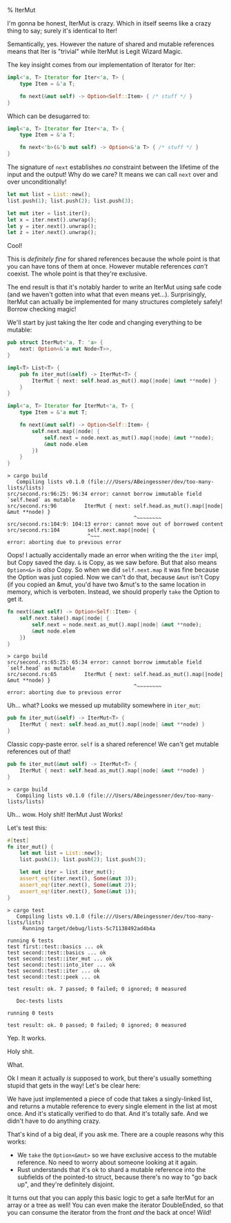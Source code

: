 % IterMut

I'm gonna be honest, IterMut is crazy. Which in itself seems like a crazy
thing to say; surely it's identical to Iter!

Semantically, yes. However the nature of shared and mutable references means
that Iter is "trivial" while IterMut is Legit Wizard Magic.

The key insight comes from our implementation of Iterator for Iter:

```rust
impl<'a, T> Iterator for Iter<'a, T> {
    type Item = &'a T;

    fn next(&mut self) -> Option<Self::Item> { /* stuff */ }
}
```

Which can be desugarred to:

```rust
impl<'a, T> Iterator for Iter<'a, T> {
    type Item = &'a T;

    fn next<'b>(&'b mut self) -> Option<&'a T> { /* stuff */ }
}
```

The signature of `next` establishes *no* constraint between the lifetime
of the input and the output! Why do we care? It means we can call `next`
over and over unconditionally!


```rust
let mut list = List::new();
list.push(1); list.push(2); list.push(3);

let mut iter = list.iter();
let x = iter.next().unwrap();
let y = iter.next().unwrap();
let z = iter.next().unwrap();
```

Cool!

This is *definitely fine* for shared references because the whole point is that
you can have tons of them at once. However mutable references *can't* coexist.
The whole point is that they're exclusive.

The end result is that it's notably harder to write an IterMut using safe
code (and we haven't gotten into what that even means yet...). Surprisingly,
IterMut can actually be implemented for many structures completely safely!
Borrow checking magic!

We'll start by just taking the Iter code and changing everything to be mutable:

```rust
pub struct IterMut<'a, T: 'a> {
    next: Option<&'a mut Node<T>>,
}

impl<T> List<T> {
    pub fn iter_mut(&self) -> IterMut<T> {
        IterMut { next: self.head.as_mut().map(|node| &mut **node) }
    }
}

impl<'a, T> Iterator for IterMut<'a, T> {
    type Item = &'a mut T;

    fn next(&mut self) -> Option<Self::Item> {
        self.next.map(|node| {
            self.next = node.next.as_mut().map(|node| &mut **node);
            &mut node.elem
        })
    }
}
```

```text
> cargo build
   Compiling lists v0.1.0 (file:///Users/ABeingessner/dev/too-many-lists/lists)
src/second.rs:96:25: 96:34 error: cannot borrow immutable field `self.head` as mutable
src/second.rs:96         IterMut { next: self.head.as_mut().map(|node| &mut **node) }
                                         ^~~~~~~~~
src/second.rs:104:9: 104:13 error: cannot move out of borrowed content
src/second.rs:104         self.next.map(|node| {
                          ^~~~
error: aborting due to previous error
```

Oops! I actually accidentally made an error when writing the
the `iter` impl, but Copy saved the day. `&` is Copy, as we saw before. But
that also means `Option<&>` is *also* Copy. So when we did `self.next.map` it
was fine because the Option was just copied. Now we can't do that, because
`&mut` isn't Copy (if you copied an &mut, you'd have two &mut's to the same
location in memory, which is verboten. Instead, we should properly `take`
the Option to get it.


```rust
fn next(&mut self) -> Option<Self::Item> {
    self.next.take().map(|node| {
        self.next = node.next.as_mut().map(|node| &mut **node);
        &mut node.elem
    })
}
```

```text
> cargo build
src/second.rs:65:25: 65:34 error: cannot borrow immutable field `self.head` as mutable
src/second.rs:65         IterMut { next: self.head.as_mut().map(|node| &mut **node) }
                                         ^~~~~~~~~
error: aborting due to previous error
```

Uh... what? Looks we messed up mutability somewhere in `iter_mut`:

```rust
pub fn iter_mut(&self) -> IterMut<T> {
    IterMut { next: self.head.as_mut().map(|node| &mut **node) }
}
```

Classic copy-paste error. `self` is a shared reference! We can't
get mutable references out of that!

```rust
pub fn iter_mut(&mut self) -> IterMut<T> {
    IterMut { next: self.head.as_mut().map(|node| &mut **node) }
}
```

```text
> cargo build
   Compiling lists v0.1.0 (file:///Users/ABeingessner/dev/too-many-lists/lists)
```

Uh... wow. Holy shit! IterMut Just Works!

Let's test this:


```rust
#[test]
fn iter_mut() {
    let mut list = List::new();
    list.push(1); list.push(2); list.push(3);

    let mut iter = list.iter_mut();
    assert_eq!(iter.next(), Some(&mut 3));
    assert_eq!(iter.next(), Some(&mut 2));
    assert_eq!(iter.next(), Some(&mut 1));
}
```

```text
> cargo test
   Compiling lists v0.1.0 (file:///Users/ABeingessner/dev/too-many-lists/lists)
     Running target/debug/lists-5c71138492ad4b4a

running 6 tests
test first::test::basics ... ok
test second::test::basics ... ok
test second::test::iter_mut ... ok
test second::test::into_iter ... ok
test second::test::iter ... ok
test second::test::peek ... ok

test result: ok. 7 passed; 0 failed; 0 ignored; 0 measured

   Doc-tests lists

running 0 tests

test result: ok. 0 passed; 0 failed; 0 ignored; 0 measured
```

Yep. It works.

Holy shit.

What.

Ok I mean it actually *is* supposed to work, but there's usually something
stupid that gets in the way! Let's be clear here:

We have just implemented a piece of code that takes a singly-linked list, and
returns a mutable reference to every single element in the list at most once.
And it's statically verified to do that. And it's totally safe. And we didn't
have to do anything crazy.

That's kind of a big deal, if you ask me. There are a couple reasons why
this works:

* We `take` the `Option<&mut>` so we have exclusive access to the mutable
  reference. No need to worry about someone looking at it again.
* Rust understands that it's ok to shard a mutable reference into the subfields
  of the pointed-to struct, because there's no way to "go back up", and they're
  definitely disjoint.

It turns out that you can apply this basic logic to get a safe IterMut for an
array or a tree as well! You can even make the iterator DoubleEnded, so that
you can consume the iterator from the front *and* the back at once! Wild!

